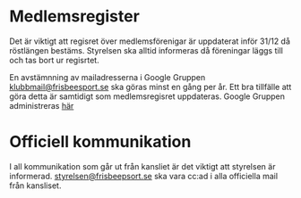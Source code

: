 # Medlemsregister

Det är viktigt att regisret över medlemsförenigar är uppdaterat inför 31/12 då röstlängen bestäms. 
Styrelsen ska alltid informeras då föreningar läggs till och tas bort ur regisrtet. 

En avstämnning av mailadresserna i Google Gruppen klubbmail@frisbeesport.se ska göras minst en gång per år.
Ett bra tillfälle att göra detta är samtidigt som medlemsregisret uppdateras. Google Gruppen administreras [här](https://groups.google.com/a/frisbeesport.se/d/forum/klubbmail)


# Officiell kommunikation

I all kommunikation som går ut från kansliet är det viktigt att styrelsen är informerad. styrelsen@frisbeepsort.se ska vara cc:ad i alla
officiella mail från kansliset.
